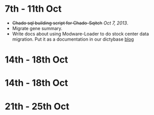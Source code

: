 # 7th - 11th Oct
* ~~Chado sql building script for Chado-Sqitch~~ *Oct 7, 2013*.
* Migrate gene summary.
* Write docs about using Modware-Loader to do stock center data migration. Put it as a documentation in our dictybase [blog](http://dictybase.github.io/pages/documentation/)

# 14th - 18th Oct
# 14th - 18th Oct
# 21th - 25th Oct

